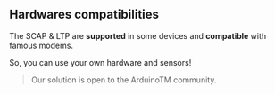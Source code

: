 ## Hardwares compatibilities

The SCAP & LTP are **supported** in some devices and **compatible** with famous modems.

So, you can use your own hardware and sensors!

> Our solution is open to the ArduinoTM community.
